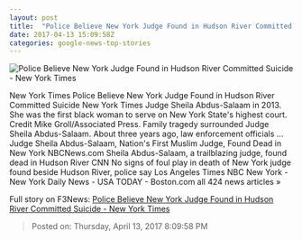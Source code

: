 ```yaml
---
layout: post
title:  "Police Believe New York Judge Found in Hudson River Committed Suicide - New York Times"
date: 2017-04-13 15:09:58Z
categories: google-news-top-stories
---
```


![Police Believe New York Judge Found in Hudson River Committed Suicide - New York Times](https://static01.nyt.com/images/2017/04/14/nyregion/14judge/14judge-facebookJumbo.jpg)

New York Times Police Believe New York Judge Found in Hudson River Committed Suicide New York Times Judge Sheila Abdus-Salaam in 2013. She was the first black woman to serve on New York State's highest court. Credit Mike Groll/Associated Press. Family tragedy surrounded Judge Sheila Abdus-Salaam. About three years ago, law enforcement officials ... Judge Sheila Abdus-Salaam, Nation's First Muslim Judge, Found Dead in New York NBCNews.com Sheila Abdus-Salaam, a trailblazing judge, found dead in Hudson River CNN No signs of foul play in death of New York judge found beside Hudson River, police say Los Angeles Times NBC New York - New York Daily News - USA TODAY - Boston.com all 424 news articles »


Full story on F3News: [Police Believe New York Judge Found in Hudson River Committed Suicide - New York Times](http://www.f3nws.com/n/dDEyMB)

> Posted on: Thursday, April 13, 2017 8:09:58 PM
